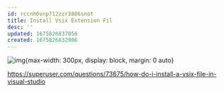 ```yaml
---
id: rccnh6vnp712zzr3886snot
title: Install Vsix Extension Fil
desc: ''
updated: 1675826837056
created: 1675826832986
---
```


![img](/assets/images/Screenshot_2023-02-28_at_8.33.47_PM.png){max-width: 300px, display: block, margin: 0 auto}

https://superuser.com/questions/73675/how-do-i-install-a-vsix-file-in-visual-studio